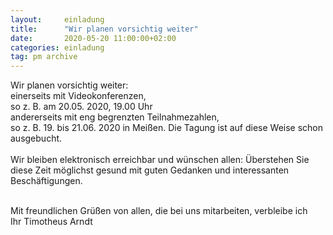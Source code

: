 ```yaml
---
layout:     einladung
title:      "Wir planen vorsichtig weiter"
date:       2020-05-20 11:00:00+02:00
categories: einladung
tag: pm archive
---
```


Wir planen vorsichtig weiter:
<br>
einerseits mit Videokonferenzen,
<br>
so z. B. am 20.05. 2020, 19.00 Uhr
<br>
andererseits mit eng begrenzten Teilnahmezahlen,
<br>
so z. B. 19. bis 21.06. 2020 in Meißen. Die Tagung ist auf diese Weise schon ausgebucht.
<br>
<br>
Wir bleiben elektronisch erreichbar
und wünschen allen:
Überstehen Sie diese Zeit möglichst gesund
mit guten Gedanken und interessanten Beschäftigungen.

<br>
Mit freundlichen Grüßen von allen, die bei uns mitarbeiten, verbleibe ich
<br>
Ihr Timotheus Arndt
